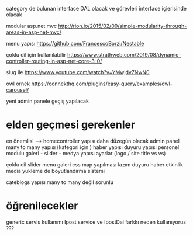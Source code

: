 ﻿category de bulunan interface DAL olacak ve görevleri interface içierisinde olacak 

modular asp.net mvc 
http://rion.io/2015/02/09/simple-modularity-through-areas-in-asp-net-mvc/

menu yapısı 
https://github.com/FrancescoBorzi/Nestable

çoklu dil için kullanılabilir
https://www.strathweb.com/2019/08/dynamic-controller-routing-in-asp-net-core-3-0/

slug ile 
https://www.youtube.com/watch?v=YMwjdv7NwN0


owl ornek 
https://connekthq.com/plugins/easy-query/examples/owl-carousel/


yeni admin panele geçiş yapılacak 

# elden geçmesi gerekenler 

en önemlisi --> homecontroller yapısı daha düzegün olacak
admin panel
many to many yapısı (kategori için )
haber yapısı 
duyuru yapısı 
personel modulu 
galeri - slider - medya yapısı 
ayarlar (logo / site title vs vs)


çoklu dil
slider 
menu
galeri
css map yapılması lazım 
duyuru
haber
etkinlik
media 
yukleme de boyutlandırma sistemi


cateblogs yapısı many to many değil sorunlu 

# öğrenilecekler 
generic servis kullanımı 
Ipost service ve IpostDal farkkı neden kullanıyoruz ???